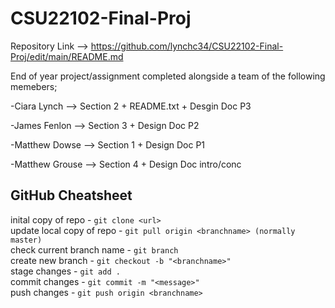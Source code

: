 # CSU22102-Final-Proj
Repository Link --> https://github.com/lynchc34/CSU22102-Final-Proj/edit/main/README.md

End of year project/assignment completed alongside a team of the following memebers;

-Ciara Lynch --> Section 2 + README.txt + Desgin Doc P3

-James Fenlon --> Section 3 + Design Doc P2

-Matthew Dowse --> Section 1 + Design Doc P1

-Matthew Grouse --> Section 4 + Design Doc intro/conc

## GitHub Cheatsheet

inital copy of repo - `git clone <url>`\
update local copy of repo - `git pull origin <branchname> (normally master)`\
check current branch name - `git branch`\
create new branch - `git checkout -b "<branchname>"`\
stage changes - `git add .`\
commit changes - `git commit -m "<message>"`\
push changes - `git push origin <branchname>`

